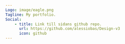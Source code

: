 ```yaml
---
Logo: image/eagle.png
Tagline: My portfolio.
Social:
    - title: Link till sidans github repo.
      url: https://github.com/alessiobas/Design-v3
      icon: github
---
```

